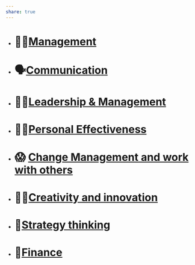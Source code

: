 ```yaml
---
share: true
---
```

  
- # 👩‍💼[Management](../Management.md)  
  
- # 🗣️[Communication](../Communication.md)  
  
- # 🙋‍♀️[Leadership & Management](../Leadership%20&%20Management.md)  
  
- # 👩‍💻[Personal Effectiveness](../Personal%20Effectiveness.md)  
  
- # 😱 [Change Management and work with others](../Change%20Management%20and%20work%20with%20others.md)  
  
- # 👩‍🎨[Creativity and innovation](../Creativity%20and%20innovation.md)  
  
- # 🧠[Strategy thinking](../Strategy%20thinking.md)  
  
- # 🤑[Finance](../Finance.md)  
